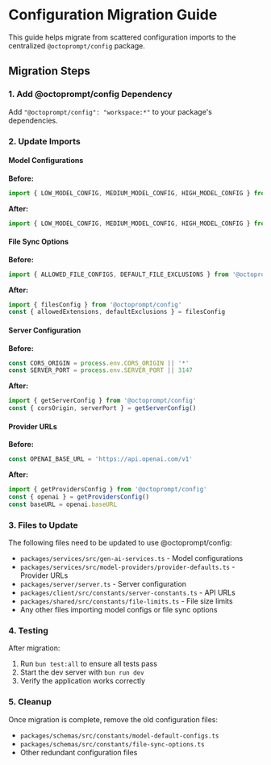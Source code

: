 # Configuration Migration Guide

This guide helps migrate from scattered configuration imports to the centralized `@octoprompt/config` package.

## Migration Steps

### 1. Add @octoprompt/config Dependency

Add `"@octoprompt/config": "workspace:*"` to your package's dependencies.

### 2. Update Imports

#### Model Configurations

**Before:**

```typescript
import { LOW_MODEL_CONFIG, MEDIUM_MODEL_CONFIG, HIGH_MODEL_CONFIG } from '@octoprompt/schemas'
```

**After:**

```typescript
import { LOW_MODEL_CONFIG, MEDIUM_MODEL_CONFIG, HIGH_MODEL_CONFIG } from '@octoprompt/config'
```

#### File Sync Options

**Before:**

```typescript
import { ALLOWED_FILE_CONFIGS, DEFAULT_FILE_EXCLUSIONS } from '@octoprompt/schemas'
```

**After:**

```typescript
import { filesConfig } from '@octoprompt/config'
const { allowedExtensions, defaultExclusions } = filesConfig
```

#### Server Configuration

**Before:**

```typescript
const CORS_ORIGIN = process.env.CORS_ORIGIN || '*'
const SERVER_PORT = process.env.SERVER_PORT || 3147
```

**After:**

```typescript
import { getServerConfig } from '@octoprompt/config'
const { corsOrigin, serverPort } = getServerConfig()
```

#### Provider URLs

**Before:**

```typescript
const OPENAI_BASE_URL = 'https://api.openai.com/v1'
```

**After:**

```typescript
import { getProvidersConfig } from '@octoprompt/config'
const { openai } = getProvidersConfig()
const baseURL = openai.baseURL
```

### 3. Files to Update

The following files need to be updated to use @octoprompt/config:

- `packages/services/src/gen-ai-services.ts` - Model configurations
- `packages/services/src/model-providers/provider-defaults.ts` - Provider URLs
- `packages/server/server.ts` - Server configuration
- `packages/client/src/constants/server-constants.ts` - API URLs
- `packages/shared/src/constants/file-limits.ts` - File size limits
- Any other files importing model configs or file sync options

### 4. Testing

After migration:

1. Run `bun test:all` to ensure all tests pass
2. Start the dev server with `bun run dev`
3. Verify the application works correctly

### 5. Cleanup

Once migration is complete, remove the old configuration files:

- `packages/schemas/src/constants/model-default-configs.ts`
- `packages/schemas/src/constants/file-sync-options.ts`
- Other redundant configuration files
